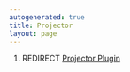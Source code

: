 ```yaml
---
autogenerated: true
title: Projector
layout: page
---
```


1.  REDIRECT [Projector Plugin](Projector_Plugin "wikilink")
